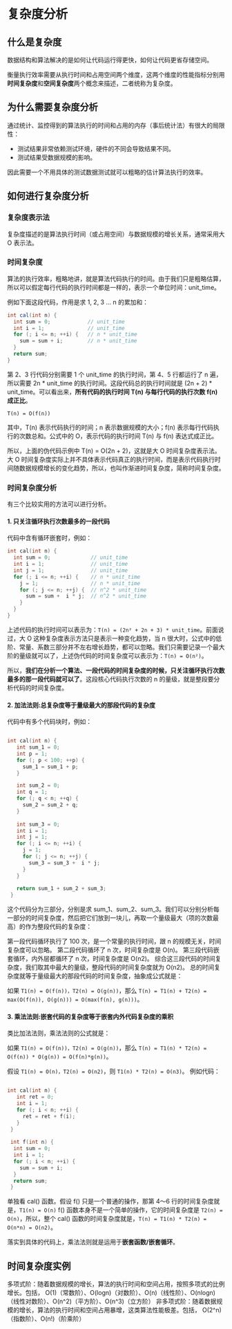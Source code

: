 # 复杂度分析

## 什么是复杂度

数据结构和算法解决的是如何让代码运行得更快，如何让代码更省存储空间。

衡量执行效率需要从执行时间和占用空间两个维度，这两个维度的性能指标分别用**时间复杂度**和**空间复杂度**两个概念来描述，二者统称为复杂度。

## 为什么需要复杂度分析

通过统计、监控得到的算法执行的时间和占用的内存（事后统计法）有很大的局限性：
- 测试结果非常依赖测试环境，硬件的不同会导致结果不同。
- 测试结果受数据规模的影响。

因此需要一个不用具体的测试数据测试就可以粗略的估计算法执行的效率。

## 如何进行复杂度分析

### 复杂度表示法

复杂度描述的是算法执行时间（或占用空间）与数据规模的增长关系，通常采用大 O 表示法。

### 时间复杂度

算法的执行效率，粗略地讲，就是算法代码执行的时间。由于我们只是粗略估算，所以可以假定每行代码的执行时间都是一样的，表示一个单位时间：unit_time。

例如下面这段代码，作用是求 1, 2, 3 ... n 的累加和：
```c#
int cal(int n) {
  int sum = 0;            // unit_time
  int i = 1;              // unit_time
  for (; i <= n; ++i) {   // n * unit_time
    sum = sum + i;        // n * unit_time
  }
  return sum;
}
```
第 2、3 行代码分别需要 1 个 unit_time 的执行时间，第 4、5 行都运行了 n 遍，所以需要 2n * unit_time 的执行时间。这段代码总的执行时间就是 (2n + 2) * unit_time。可以看出来，**所有代码的执行时间 T(n) 与每行代码的执行次数 f(n) 成正比**。
```
T(n) = O(f(n))
```
其中，T(n) 表示代码执行的时间；n 表示数据规模的大小；f(n) 表示每行代码执行的次数总和。公式中的 O，表示代码的执行时间 T(n) 与 f(n) 表达式成正比。

所以，上面的伪代码示例中 T(n) = O(2n + 2)，这就是大 O 时间复杂度表示法。大 O 时间复杂度实际上并不具体表示代码真正的执行时间，而是表示代码执行时间随数据规模增长的变化趋势，所以，也叫作渐进时间复杂度，简称时间复杂度。

### 时间复杂度分析

有三个比较实用的方法可以进行分析。

#### 1. 只关注循环执行次数最多的一段代码

代码中含有循环嵌套时，例如：
```c++
int cal(int n) {
  int sum = 0;             // unit_time
  int i = 1;               // unit_time
  int j = 1;               // unit_time
  for (; i <= n; ++i) {    // n * unit_time
    j = 1;                 // n * unit_time
    for (; j <= n; ++j) {  // n^2 * unit_time
      sum = sum +  i * j;  // n^2 * unit_time
    }
  }
}
```

上述代码的执行时间可以表示为：`T(n) = (2n² + 2n + 3) * unit_time`。前面说过，大 O 这种复杂度表示方法只是表示一种变化趋势，当 n 很大时，公式中的低阶、常量、系数三部分并不左右增长趋势，都可以忽略。我们只需要记录一个最大阶的量级就可以了，上述伪代码的时间复杂度可以表示为：`T(n) = O(n²)`。

所以，**我们在分析一个算法、一段代码的时间复杂度的时候，只关注循环执行次数最多的那一段代码就可以了**。这段核心代码执行次数的 n 的量级，就是整段要分析代码的时间复杂度。

#### 2. 加法法则:总复杂度等于量级最大的那段代码的复杂度

代码中有多个代码块时，例如：
```c++

int cal(int n) {
   int sum_1 = 0;
   int p = 1;
   for (; p < 100; ++p) {
     sum_1 = sum_1 + p;
   }

   int sum_2 = 0;
   int q = 1;
   for (; q < n; ++q) {
     sum_2 = sum_2 + q;
   }
 
   int sum_3 = 0;
   int i = 1;
   int j = 1;
   for (; i <= n; ++i) {
     j = 1; 
     for (; j <= n; ++j) {
       sum_3 = sum_3 +  i * j;
     }
   }
 
   return sum_1 + sum_2 + sum_3;
 }
```
这个代码分为三部分，分别是求 sum_1、sum_2、sum_3。我们可以分别分析每一部分的时间复杂度，然后把它们放到一块儿，再取一个量级最大（项的次数最高）的作为整段代码的复杂度：

第一段代码循环执行了 100 次，是一个常量的执行时间，跟 n 的规模无关，时间复杂度可以忽略。
第二段代码循环了 n 次，时间复杂度是 O(n)。
第三段代码嵌套循环，内外层都循环了 n 次，时间复杂度是 O(n2)。
综合这三段代码的时间复杂度，我们取其中最大的量级，整段代码的时间复杂度就为 O(n2)。
总的时间复杂度就等于量级最大的那段代码的时间复杂度，抽象成公式就是：

如果 `T1(n) = O(f(n))，T2(n) = O(g(n))`，那么 `T(n) = T1(n) + T2(n) = max(O(f(n)), O(g(n))) = O(max(f(n), g(n)))`。

#### 3. 乘法法则:嵌套代码的复杂度等于嵌套内外代码复杂度的乘积

类比加法法则，乘法法则的公式就是：

如果 `T1(n) = O(f(n))，T2(n) = O(g(n))`，那么 `T(n) = T1(n) * T2(n) = O(f(n)) * O(g(n)) = O(f(n)*g(n))`。

假设 `T1(n) = O(n)，T2(n) = O(n2)`，则 `T1(n) * T2(n) = O(n3)`。 例如代码：
```c++

int cal(int n) {
   int ret = 0; 
   int i = 1;
   for (; i < n; ++i) {
     ret = ret + f(i);
   } 
 } 
 
 int f(int n) {
  int sum = 0;
  int i = 1;
  for (; i < n; ++i) {
    sum = sum + i;
  } 
  return sum;
 }
```
单独看 cal() 函数。假设 f() 只是一个普通的操作，那第 4～6 行的时间复杂度就是，`T1(n) = O(n)`
f() 函数本身不是一个简单的操作，它的时间复杂度是 `T2(n) = O(n)`，所以，整个 cal() 函数的时间复杂度就是，`T(n) = T1(n) * T2(n) = O(n*n) = O(n2)`。

落实到具体的代码上，乘法法则就是运用于**嵌套函数/嵌套循环**。

## 时间复杂度实例

多项式阶：随着数据规模的增长，算法的执行时间和空间占用，按照多项式的比例增长。包括，
O(1)（常数阶）、O(logn)（对数阶）、O(n)（线性阶）、O(nlogn)（线性对数阶）、O(n^2)（平方阶）、O(n^3)（立方阶）
非多项式阶：随着数据规模的增长，算法的执行时间和空间占用暴增，这类算法性能极差。包括，
O(2^n)（指数阶）、O(n!)（阶乘阶）